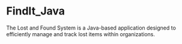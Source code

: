 # FindIt_Java
The Lost and Found System is a Java-based application designed to efficiently manage and track lost items within organizations.
